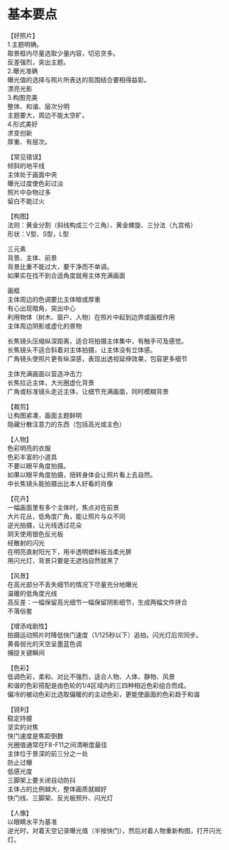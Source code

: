# 基本要点  
  
【好照片】  
1.主题明确。  
取景框内尽量选取少量内容，切忌贪多。  
反差强烈，突出主题。  
2.曝光准确  
曝光值的选择与照片所表达的氛围结合要相得益彰。  
漂亮光影  
3.构图完美  
整体、和谐、层次分明  
主题要大，周边不能太空旷。  
4.形式美好  
求变创新  
厚重、有层次。  
  
【常见错误】  
倾斜的地平线  
主体处于画面中央  
曝光过度使色彩过淡  
照片中杂物过多  
留白不能过火  
  
【构图】  
法则：黄金分割（斜线构成三个三角）、黄金螺旋、三分法（九宫格）  
形状：V型、S型，L型  
  
三元素  
背景、主体、前景  
背景比重不能过大，要干净而不单调。  
如果实在找不到合适角度就用主体充满画面  
  
画框  
主体周边的色调要比主体暗或厚重  
有心出现暗角，突出中心  
利用物体（树木、窗户、人物）在照片中起到边界或画框作用  
主体周边阴影或虚化的景物  
  
长焦镜头压缩纵深距离，适合将拍摄主体集中，有触手可及感觉。  
长焦镜头不适合斜着对主体拍摄，让主体没有立体感。  
广角镜头使照片更有纵深感，表现出透视延伸效果，包容更多细节  
  
主体充满画面以营造冲击力  
长焦拉近主体，大光圈虚化背景  
广角或标准镜头走近主体，让细节充满画面，同时模糊背景  
  
【裁剪】  
让构图紧凑，画面主题鲜明  
隐藏分散注意力的东西（包括高光或主色）  
  
【人物】  
色彩明亮的衣服  
色彩丰富的小道具  
不要以眼平角度拍摄。  
如果以眼平角度拍摄，扭转身体会让照片看上去自然。  
中长焦镜头能拍摄出比本人好看的肖像  
  
【花卉】  
一幅画面里有多个主体时，焦点对在前景  
大片花丛，低角度广角，能让照片与众不同  
逆光拍摄，让光线透过花朵  
阴天使用银色反光板  
经散射的闪光  
在明亮直射阳光下，用半透明塑料板当柔光屏  
用闪光灯，背景只要是无遮挡自然就黑了  
  
【风景】  
在高光部分不丢失细节的情况下尽量充分地曝光  
温暖的低角度光线  
高反差：一幅保留高光细节一幅保留阴影细节，生成两幅文件拼合  
不落俗套  
  
【增添戏剧性】  
拍摄运动照片时降低快门速度（1/125秒以下）追拍。闪光灯后帘同步。  
黄昏弱光的天空呈墨蓝色调  
捕捉关键瞬间  
  
【色彩】  
低调色彩，柔和、对比不强烈，适合人物、人体、静物、风景  
和谐的色彩搭配是由色轮的1/4区域内的三四种相近色彩组合而成。  
偏冷的被动色彩比选取偏暖的的主动色彩，更能使画面的色彩趋于和谐  
  
【锐利】  
稳定持握  
坚实的对焦  
快门速度是焦距倒数  
光圈值通常在F8-F11之间清晰度最佳  
主体位于景深的前三分之一处  
防止过曝  
低感光度  
三脚架上要关闭自动防抖  
主体占的比例越大，整体画质就越好  
快门线、三脚架、反光板预升、闪光灯  
  
【人像】  
以眼睛水平为基准  
逆光时，对着天空记录曝光值（半按快门），然后对着人物重新构图，打开闪光灯。  
